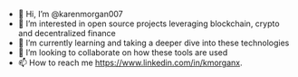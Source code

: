 - 👋 Hi, I’m @karenmorgan007
- 👀 I’m interested in open source projects leveraging blockchain, crypto and decentralized finance
- 🌱 I’m currently learning and taking a deeper dive into these technologies
- 💞️ I’m looking to collaborate on how these tools are used
- 📫 How to reach me https://www.linkedin.com/in/kmorganx.

<!---
karenmorgan007/karenmorgan007 is a ✨ special ✨ repository because its `README.md` (this file) appears on your GitHub profile.
You can click the Preview link to take a look at your changes.
--->
